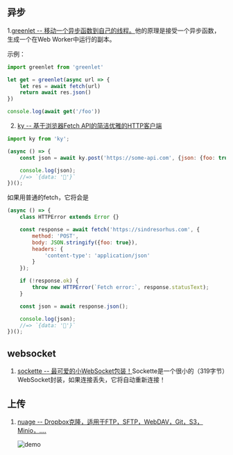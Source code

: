 ## 异步
1.[greenlet -- 移动一个异步函数到自己的线程。](https://github.com/developit/greenlet)他的原理是接受一个异步函数，生成一个在Web Worker中运行的副本。

示例：
```js
import greenlet from 'greenlet'

let get = greenlet(async url => {
	let res = await fetch(url)
	return await res.json()
})

console.log(await get('/foo'))
```
2. [ky -- 基于浏览器Fetch API的简洁优雅的HTTP客户端](https://github.com/sindresorhus/ky)
```js
import ky from 'ky';

(async () => {
	const json = await ky.post('https://some-api.com', {json: {foo: true}}).json();

	console.log(json);
	//=> `{data: '🦄'}`
})();
```
如果用普通的fetch，它将会是
```js
(async () => {
	class HTTPError extends Error {}

	const response = await fetch('https://sindresorhus.com', {
		method: 'POST',
		body: JSON.stringify({foo: true}),
		headers: {
			'content-type': 'application/json'
		}
	});

	if (!response.ok) {
		throw new HTTPError(`Fetch error:`, response.statusText);
	}

	const json = await response.json();

	console.log(json);
	//=> `{data: '🦄'}`
})();
```
## websocket
1. [sockette -- 最可爱的小WebSocket包装！](https://github.com/lukeed/sockette)Sockette是一个很小的（319字节）WebSocket封装，如果连接丢失，它将自动重新连接！
## 上传
1. [nuage -- Dropbox克隆，适用于FTP，SFTP，WebDAV，Git，S3，Minio，....](https://github.com/mickael-kerjean/nuage)

	![demo](https://raw.githubusercontent.com/mickael-kerjean/nuage/master/.assets/img/photo.jpg)
